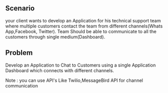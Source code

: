 ## Scenario

your client wants to develop an Application for his technical support team where multiple customers contact the team from different channels(Whats App,Facebook, Twitter). Team Should be able to communicate to all the customers through single medium(Dashboard).

## Problem

Develop an Application to Chat to Customers using a single Application Dashboard which connects with different channels. 

Note : you can use API's Like Twilio,MessageBird API for channel communication

